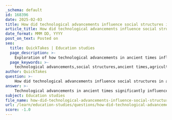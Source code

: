 ```yaml
---
_schema: default
id: 168396
date: 2025-02-03
title: How did technological advancements influence social structures in ancient times?
article_title: How did technological advancements influence social structures in ancient times?
date_format: MMM DD, YYYY
post_on_text: Posted on
seo:
  title: QuickTakes | Education studies
  page_description: >-
    Exploration of how technological advancements in ancient times influenced social structures, governance, and economic practices, leading to the development of complex societies.
  page_keywords: >-
    technological advancements,social structures,ancient times,agricultural innovations,metallurgy,urbanization,economic changes,military organization,cultural developments
author: QuickTakes
question: >-
    How did technological advancements influence social structures in ancient times?
answer: >-
    Technological advancements in ancient times significantly influenced social structures in various ways, shaping the organization, governance, and daily life of societies. Here are some key aspects of this influence:\n\n1. **Agricultural Innovations**: The transition from nomadic lifestyles to settled agricultural communities during the Neolithic Revolution marked a pivotal change. Innovations such as irrigation systems, plows, and the domestication of plants and animals allowed for increased food production. This surplus supported larger populations and led to the development of complex societies with distinct social hierarchies. As communities grew, so did the need for organized governance, leading to the establishment of leadership roles and social stratification.\n\n2. **Metallurgy and Tool Technology**: The mastery of metals like copper, bronze, and iron revolutionized tool-making and weaponry. The creation of more durable tools facilitated more efficient farming and construction, which in turn allowed societies to expand and develop more complex social structures. For instance, the ability to produce metal weapons contributed to the rise of powerful military classes and the establishment of empires, altering social dynamics and hierarchies.\n\n3. **Economic Changes**: Technological advancements often led to changes in economic practices. The development of trade networks, spurred by improved transportation technologies and the production of surplus goods, fostered interactions between different cultures. This exchange of goods and ideas not only enriched societies economically but also influenced social structures by creating new classes of merchants and traders, thereby altering traditional kinship and social systems.\n\n4. **Urbanization**: As agricultural practices improved and populations grew, many ancient societies transitioned to urban centers. The rise of cities necessitated new forms of governance and social organization, leading to the establishment of bureaucracies and administrative systems. Urbanization also fostered social stratification, as different classes emerged based on occupation, wealth, and access to resources.\n\n5. **Cultural and Intellectual Developments**: Technological advancements often went hand-in-hand with cultural and intellectual growth. The invention of writing systems, for example, was facilitated by advancements in materials and tools, allowing for the documentation of laws, trade, and history. This not only preserved knowledge but also reinforced social hierarchies, as literacy became a marker of status and power.\n\n6. **Military Organization**: The development of advanced weaponry and military technologies influenced the organization of societies. Societies with superior military technology could exert control over others, leading to the rise of empires and altering existing social structures. The need for organized military forces also contributed to the establishment of leadership roles and social classes based on military prowess.\n\nIn summary, technological advancements in ancient times were instrumental in shaping social structures by facilitating agricultural productivity, enabling urbanization, altering economic practices, and fostering cultural developments. These changes laid the groundwork for the complex societies that characterized ancient civilizations and continue to influence modern social structures.
subject: Education studies
file_name: how-did-technological-advancements-influence-social-structures-in-ancient-times.md
url: /learn/education-studies/questions/how-did-technological-advancements-influence-social-structures-in-ancient-times
score: -1.0
---
```


&nbsp;